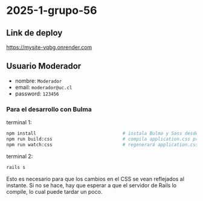 # 2025-1-grupo-56

## Link de deploy

<https://mysite-vqbg.onrender.com>

## Usuario Moderador

- nombre: `Moderador`
- email: `moderador@uc.cl`
- password: `123456`

### Para el desarrollo con Bulma

terminal 1:

```bash
npm install                                # instala Bulma y Sass desde package.json
npm run build:css                          # compila application.css primero
npm run watch:css                          # regenerará application.css al vuelo
```

terminal 2:

```bash
rails s
```

Esto es necesario para que los cambios en el CSS se vean reflejados al instante. Si no se hace, hay que esperar a que el servidor de Rails lo compile, lo cual puede tardar un poco.

